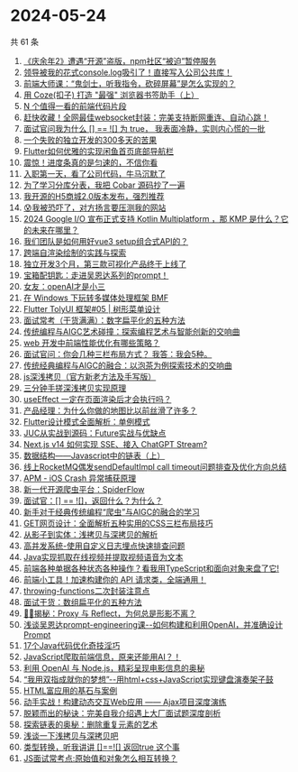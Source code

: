 # 2024-05-24

共 61 条

<!-- BEGIN JUEJIN -->
<!-- 最后更新时间 2024-05-24 12:01:04 +0800 -->
1. [《庆余年2》遭遇“开源”盗版，npm社区“被迫”暂停服务](https://juejin.cn/post/7371074808149917750)
1. [领导被我的花式console.log吸引了！直接写入公司公共库！](https://juejin.cn/post/7371716384847364147)
1. [前端大师课：“鬼剑士，听我指令，砍碎屏幕”是怎么实现的？](https://juejin.cn/post/7371423076661542952)
1. [用 Coze(扣子) 打造 "最强" 浏览器书签助手（上）](https://juejin.cn/post/7369868541933338639)
1. [N 个值得一看的前端代码片段](https://juejin.cn/post/7371312967781777418)
1. [赶快收藏！全网最佳websocket封装：完美支持断网重连、自动心跳！](https://juejin.cn/post/7371365854012276747)
1. [面试官问我为什么 [] == ![] 为 true， 我表面冷静，实则内心慌的一批](https://juejin.cn/post/7371312966364332042)
1. [一个失败的独立开发的300多天的苦果](https://juejin.cn/post/7371638121279848499)
1. [Flutter如何优雅的实现闲鱼首页底部导航栏](https://juejin.cn/post/7370357521897390092)
1. [震惊！进度条真的是匀速的，不信你看](https://juejin.cn/post/7370682158103347238)
1. [入职第一天，看了公司代码，牛马沉默了](https://juejin.cn/post/7371986999164928010)
1. [为了学习分库分表，我把 Cobar 源码抄了一遍](https://juejin.cn/post/7370993837303283750)
1. [我开源的H5商城2.0版本发布，强烈推荐](https://juejin.cn/post/7370713457454956571)
1. [😰我被恐吓了，对方扬言要压测我的网站](https://juejin.cn/post/7371761447696121866)
1. [2024 Google I/O 宣布正式支持 Kotlin Multiplatform ，那 KMP 是什么？它的未来在哪里？](https://juejin.cn/post/7372030889422848051)
1. [我们团队是如何用好vue3 setup组合式API的？](https://juejin.cn/post/7371253542245105698)
1. [跨端自渲染绘制的实践与探索](https://juejin.cn/post/7371011013430968358)
1. [独立开发3个月，第三款可视化产品终于上线了](https://juejin.cn/post/7371698970974437403)
1. [宝箱配钥匙：走进吴恩达系列的prompt！](https://juejin.cn/post/7371424635895103528)
1. [女友：openAI才是小三](https://juejin.cn/post/7371424635894759464)
1. [在 Windows 下玩转多媒体处理框架 BMF](https://juejin.cn/post/7371640570421755913)
1. [Flutter TolyUI 框架#05 | 树形菜单设计](https://juejin.cn/post/7371318721904672794)
1. [面试常考（干货满满）：数字扁平化的五种方法](https://juejin.cn/post/7371053962069213196)
1. [传统编程与AIGC艺术碰撞：探索编程艺术与智能创新的交响曲](https://juejin.cn/post/7370682158104494118)
1. [web 开发中前端性能优化有哪些策略？](https://juejin.cn/post/7371279849245179954)
1. [面试官问：你会几种三栏布局方式？ 我答：我会5种。](https://juejin.cn/post/7371720794977697833)
1. [传统经典编程与AIGC的融合：以泡茶为例探索技术的交响曲](https://juejin.cn/post/7371731578962493474)
1. [js深浅拷贝（官方新老方法及手写版）](https://juejin.cn/post/7371292724287225908)
1. [三分钟手搓深浅拷贝实现原理](https://juejin.cn/post/7371809217789820982)
1. [useEffect 一定在页面渲染后才会执行吗？](https://juejin.cn/post/7370138993062887476)
1. [产品经理：为什么你做的地图比以前丝滑了许多？](https://juejin.cn/post/7371633297153687606)
1. [Flutter设计模式全面解析：单例模式](https://juejin.cn/post/7371297065740206107)
1. [JUC从实战到源码：Future实战与优缺点](https://juejin.cn/post/7371295699268681791)
1. [Next.js v14 如何实现 SSE、接入 ChatGPT Stream?](https://juejin.cn/post/7372020457124659234)
1. [数据结构——Javascript中的链表（上）](https://juejin.cn/post/7371720794977665065)
1. [线上RocketMQ偶发sendDefaultImpl call timeout问题排查及优化方向总结](https://juejin.cn/post/7371295699268665407)
1. [APM - iOS Crash 异常捕获原理](https://juejin.cn/post/7370526031700377652)
1. [新一代开源爬虫平台：SpiderFlow](https://juejin.cn/post/7371019286372319247)
1. [面试官：[] == ![]，返回什么？为什么？](https://juejin.cn/post/7371013983367987234)
1. [新手对于经典传统编程“爬虫”与AIGC的融合的学习](https://juejin.cn/post/7371000336683515954)
1. [GET网页设计：全面解析五种实用的CSS三栏布局技巧](https://juejin.cn/post/7371641316113907748)
1. [从影子到实体：浅拷贝与深拷贝的解析](https://juejin.cn/post/7371358964547682319)
1. [高并发系统-使用自定义日志埋点快速排查问题](https://juejin.cn/post/7371011013431017510)
1. [Java实现抓取在线视频并提取视频语音为文本](https://juejin.cn/post/7371318721905639450)
1. [前端各种单据各种状态各种操作？看我用TypeScript和面向对象来盘了它!](https://juejin.cn/post/7370925894662193204)
1. [前端小工具！加速构建你的 API 请求类，全端通用！](https://juejin.cn/post/7371479502456963106)
1. [throwing-functions二次封装注意点](https://juejin.cn/post/7371698970975256603)
1. [面试干货：数组扁平化的五种方法](https://juejin.cn/post/7371687884792168458)
1. [🍉🍉揭秘：Proxy 与 Reflect，为何总是形影不离？](https://juejin.cn/post/7371000326130925618)
1. [浅谈吴恩达prompt-engineering课--如何构建和利用OpenAI，并准确设计Prompt](https://juejin.cn/post/7371373024241565715)
1. [17个Java代码优化奇技淫巧](https://juejin.cn/post/7371011013432000550)
1. [JavaScript爬取前端信息，原来还能用AI？！](https://juejin.cn/post/7370994785656176667)
1. [利用 OpenAI 与 Node.js，精彩呈现电影信息的奥秘](https://juejin.cn/post/7370923547739373605)
1. [“我用双指成就你的梦想”--用html+css+JavaScript实现键盘演奏架子鼓](https://juejin.cn/post/7370682158103756838)
1. [HTML富应用的基石与案例](https://juejin.cn/post/7370923547738898469)
1. [动手实战！构建动态交互Web应用 —— Ajax项目深度演练](https://juejin.cn/post/7370993837303709734)
1. [脱颖而出的秘诀：完美自我介绍遇上大厂面试题深度剖析](https://juejin.cn/post/7370993837303660582)
1. [探索链表的奥秘：删除重复元素的艺术](https://juejin.cn/post/7371687884792233994)
1. [浅谈一下浅拷贝与深拷贝吧](https://juejin.cn/post/7371716394301620262)
1. [类型转换，听我讲讲 []==![] 返回true 这个事](https://juejin.cn/post/7371000326130106418)
1. [JS面试常考点:原始值和对象怎么相互转换？](https://juejin.cn/post/7370993837303365670)
<!-- END JUEJIN -->